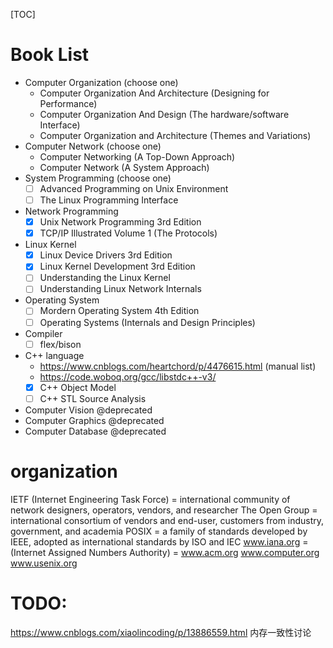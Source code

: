 [TOC]
# Book List
+ Computer Organization (choose one)
    + Computer Organization And Architecture (Designing for Performance)
    + Computer Organization And Design (The hardware/software Interface)
    + Computer Organization and Architecture (Themes and Variations)
+ Computer Network (choose one)
    + Computer Networking (A Top-Down Approach)
    + Computer Network (A System Approach)
+ System Programming (choose one)
    + [ ] Advanced Programming on Unix Environment
    + [ ] The Linux Programming Interface
+ Network Programming
    + [x] Unix Network Programming 3rd Edition
    + [x] TCP/IP Illustrated Volume 1 (The Protocols)
+ Linux Kernel
    + [x] Linux Device Drivers 3rd  Edition
    + [x] Linux Kernel Development 3rd Edition
    + [ ] Understanding the Linux Kernel
    + [ ] Understanding Linux Network Internals
+ Operating System
    + [ ] Mordern Operating System 4th Edition
    + [ ] Operating Systems (Internals and Design Principles)
+ Compiler
    + [ ] flex/bison
+ C++ language
    + https://www.cnblogs.com/heartchord/p/4476615.html (manual list)
    + https://code.woboq.org/gcc/libstdc++-v3/
    + [x] C++ Object Model
    + [ ] C++ STL Source Analysis
+ Computer Vision   @deprecated
+ Computer Graphics @deprecated
+ Computer Database @deprecated

# organization
IETF (Internet Engineering Task Force) = international community of network designers, operators, vendors, and researcher
The Open Group = international consortium of vendors and end-user, customers from industry, government, and academia
POSIX = a family of standards developed by IEEE, adopted as international standards by ISO and IEC
www.iana.org = (Internet Assigned Numbers Authority) =
www.acm.org
www.computer.org
www.usenix.org

# TODO:
https://www.cnblogs.com/xiaolincoding/p/13886559.html 内存一致性讨论